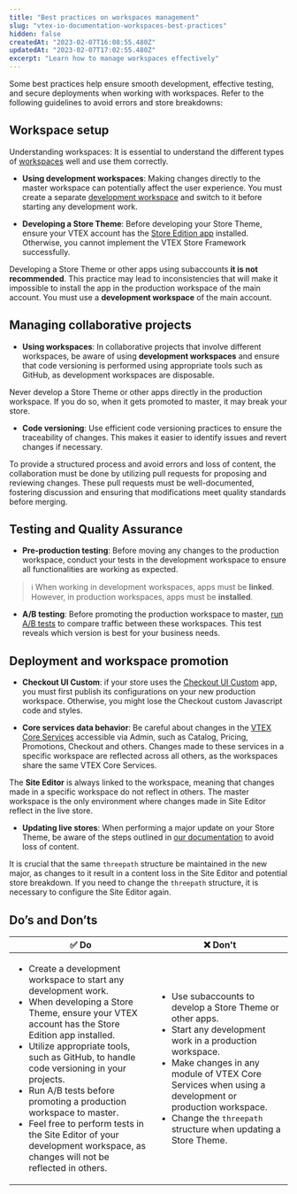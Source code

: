 ```yaml
---
title: "Best practices on workspaces management"
slug: "vtex-io-documentation-workspaces-best-practices"
hidden: false
createdAt: "2023-02-07T16:08:55.480Z"
updatedAt: "2023-02-07T17:02:55.480Z"
excerpt: "Learn how to manage workspaces effectively"
---
```


Some best practices help ensure smooth development, effective testing, and secure deployments when working with workspaces. Refer to the following guidelines to avoid errors and store breakdowns:

## Workspace setup

Understanding workspaces: It is essential to understand the different types of [workspaces](https://developers.vtex.com/docs/guides/vtex-io-documentation-workspace) well and use them correctly.

- **Using development workspaces**: Making changes directly to the master workspace can potentially affect the user experience. You must create a separate [development workspace](https://developers.vtex.com/docs/guides/vtex-io-documentation-creating-a-development-workspace/) and switch to it before starting any development work.

- **Developing a Store Theme**: Before developing your Store Theme, ensure your VTEX account has the [Store Edition app](https://developers.vtex.com/docs/guides/vtex-io-documentation-edition-app) installed. Otherwise, you cannot implement the VTEX Store Framework successfully.

Developing a Store Theme or other apps using subaccounts **it is not recommended**. This practice may lead to inconsistencies that will make it impossible to install the app in the production workspace of the main account. You must use a **development workspace** of the main account.

## Managing collaborative projects

- **Using workspaces**: In collaborative projects that involve different workspaces, be aware of using **development workspaces** and ensure that code versioning is performed using appropriate tools such as GitHub, as development workspaces are disposable.

Never develop a Store Theme or other apps directly in the production workspace. If you do so, when it gets promoted to master, it may break your store.

- **Code versioning**: Use efficient code versioning practices to ensure the traceability of changes. This makes it easier to identify issues and revert changes if necessary.

To provide a structured process and avoid errors and loss of content, the collaboration must be done by utilizing pull requests for proposing and reviewing changes. These pull requests must be well-documented, fostering discussion and ensuring that modifications meet quality standards before merging.

## Testing and Quality Assurance

- **Pre-production testing**: Before moving any changes to the production workspace, conduct your tests in the development workspace to ensure all functionalities are working as expected.

>ℹ️ When working in development workspaces, apps must be **linked**. However, in production workspaces, apps must be **installed**.

- **A/B testing**: Before promoting the production workspace to master, [run A/B tests](https://developers.vtex.com/docs/guides/vtex-io-documentation-running-native-ab-testing) to compare traffic between these workspaces. This test reveals which version is best for your business needs.

## Deployment and workspace promotion

- **Checkout UI Custom**: if your store uses the [Checkout UI Custom](https://developers.vtex.com/docs/guides/vtex-checkout-ui-custom-v0) app, you must first publish its configurations on your new production workspace. Otherwise, you might lose the Checkout custom Javascript code and styles.

- **Core services data behavior**: Be careful about changes in the [VTEX Core Services](https://developers.vtex.com/docs/guides/getting-started#vtex-core-services) accessible via Admin, such as Catalog, Pricing, Promotions, Checkout and others. Changes made to these services in a specific workspace are reflected across all others, as the workspaces share the same VTEX Core Services.

The **Site Editor** is always linked to the workspace, meaning that changes made in a specific workspace do not reflect in others. The master workspace is the only environment where changes made in Site Editor reflect in the live store.

- **Updating live stores**: When performing a major update on your Store Theme, be aware of the steps outlined in [our documentation](https://developers.vtex.com/docs/guides/vtex-io-documentation-migrating-cms-settings-after-major-update) to avoid loss of content.

It is crucial that the same `threepath` structure be maintained in the new major, as changes to it result in a content loss in the Site Editor and potential store breakdown. If you need to change the `threepath` structure, it is necessary to configure the Site Editor again.

## Do’s and Don’ts

|✅ Do|❌ Don't|
|-----|-------|
|<ul><li>Create a development workspace to start any development work.</li><li>When developing a Store Theme, ensure your VTEX account has the Store Edition app installed.</li><li>Utilize appropriate tools, such as GitHub, to handle code versioning in your projects.</li><li>Run A/B tests before promoting a production workspace to master.</li><li>Feel free to perform tests in the Site Editor of your development workspace, as changes will not be reflected in others.</li></ul>|<ul><li>Use subaccounts to develop a Store Theme or other apps.</li><li>Start any development work in a production workspace.</li><li>Make changes in any module of VTEX Core Services when using a development or production workspace.</li><li>Change the `threepath` structure when updating a Store Theme.</li></ul>|

